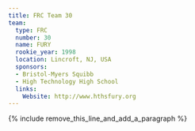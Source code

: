 ```yaml
---
title: FRC Team 30
team:
  type: FRC
  number: 30
  name: FURY
  rookie_year: 1998
  location: Lincroft, NJ, USA
  sponsors:
  - Bristol-Myers Squibb
  - High Technology High School
  links:
    Website: http://www.hthsfury.org
---
```


{% include remove_this_line_and_add_a_paragraph %}